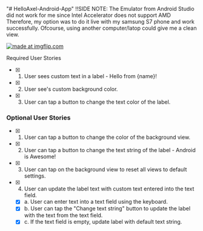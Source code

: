 "# HelloAxel-Android-App" 
!!SIDE NOTE: The Emulator from Android Studio did not work for me since Intel Accelerator does not support AMD
Therefore, my option was to do it live with my samsung S7 phone and work successfully. Ofcourse, using another computer/latop could give me a clean view.

<a href="https://imgflip.com/gif/2i14s7"><img src="https://i.imgflip.com/2i14s7.gif" title="made at imgflip.com"/></a>


Required User Stories
- [X] 1. User sees custom text in a label - Hello from {name}!
- [X] 2. User see's custom background color.
- [X] 3. User can tap a button to change the text color of the label.

### Optional User Stories
- [X] 1. User can tap a button to change the color of the background view.  
- [X] 2. User can tap a button to change the text string of the label - Android is Awesome!  
- [X] 3. User can tap on the background view to reset all views to default settings.  
- [X] 4. User can update the label text with custom text entered into the text field.  
   - [X] a. User can enter text into a text field using the keyboard.  
   - [X] b. User can tap the "Change text string" button to update the label with the text from the text field.  
   - [X] c. If the text field is empty, update label with default text string. 
